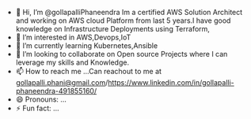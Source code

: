 - 👋 Hi, I’m @gollapalliPhaneendra Im a certified AWS Solution Architect and working on AWS cloud Platform from last 5 years.I have good knowledge on Infrastructure Deployments using Terraform,
- 👀 I’m interested in AWS,Devops,IoT
- 🌱 I’m currently learning Kubernetes,Ansible
- 💞️ I’m looking to collaborate on Open source Projects where I can leverage my skills and Knowledge.
- 📫 How to reach me ...Can reachout to me at gollapalli.phani@gmail.com/https://www.linkedin.com/in/gollapalli-phaneendra-491855160/
- 😄 Pronouns: ...
- ⚡ Fun fact: ...

<!---
gollapalliPhaneendra/gollapalliPhaneendra is a ✨ special ✨ repository because its `README.md` (this file) appears on your GitHub profile.
You can click the Preview link to take a look at your changes.
--->
